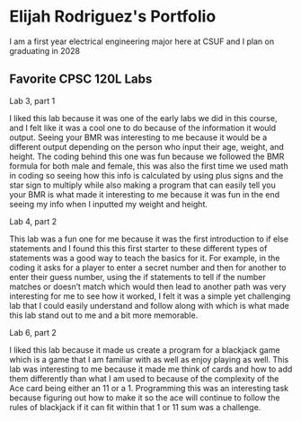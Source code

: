 # Elijah Rodriguez's Portfolio

I am a first year electrical engineering major here at CSUF and I plan on graduating in 2028

## Favorite CPSC 120L Labs

Lab 3, part 1 

I liked this lab because it was one of the early labs we did in this course, and I felt like it was a cool one to do because of the information it would output. Seeing your BMR was interesting to me because it would be a different output depending on the person who input their age, weight, and height. The coding behind this one was fun because we followed the BMR formula for both male and female, this was also the first time we used math in coding so seeing how this info is calculated  by using plus signs and the star sign to multiply while also making a program that can easily tell you your BMR is what made it interesting to me because it was fun in the end seeing my info when I inputted my weight and height. 

 

Lab 4, part 2 

This lab was a fun one for me because it was the first introduction to if else statements and I found this this first starter to these different types of statements was a good way to teach the basics for it. For example, in the coding it asks for a player to enter a secret number and then for another to enter their guess number, using the if statements to tell if the number matches or doesn’t match which would then lead to another path was very interesting for me to see how it worked, I felt it was a simple yet challenging lab that I could easily understand and follow along with which is what made this lab stand out to me and a bit more memorable. 

 

Lab 6, part 2 

I liked this lab because it made us create a program for a blackjack game which is a game that I am familiar with as well as enjoy playing as well. This lab was interesting to me because it made me think of cards and how to add them differently than what I am used to because of the complexity of the Ace card being either an 11 or a 1. Programming this was an interesting task because figuring out how to make it so the ace will continue to follow the rules of blackjack if it can fit within that 1 or 11 sum was a challenge. 